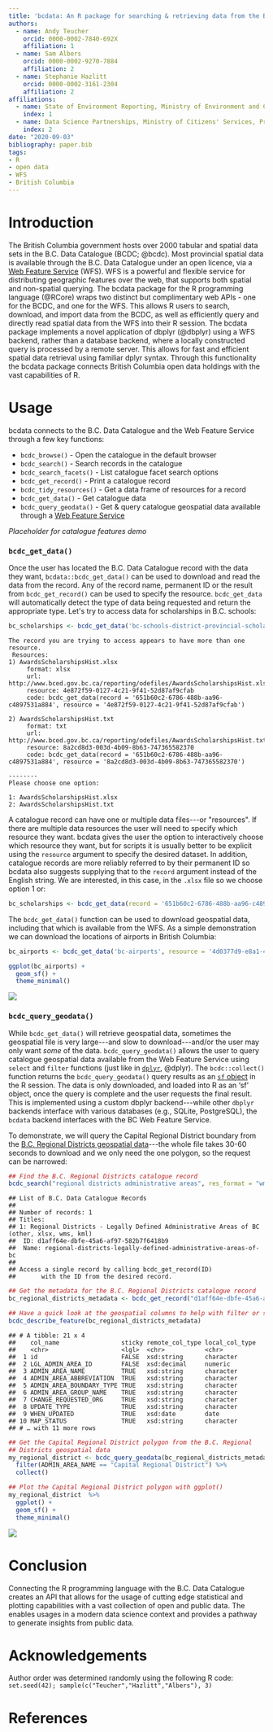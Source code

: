 ```yaml
---
title: 'bcdata: An R package for searching & retrieving data from the B.C. Data Catalogue'
authors:
  - name: Andy Teucher
    orcid: 0000-0002-7840-692X
    affiliation: 1
  - name: Sam Albers
    orcid: 0000-0002-9270-7884
    affiliation: 2
  - name: Stephanie Hazlitt
    orcid: 0000-0002-3161-2304
    affiliation: 2
affiliations:
  - name: State of Environment Reporting, Ministry of Environment and Climate Change Strategy, Province of British Columbia
    index: 1
  - name: Data Science Partnerships, Ministry of Citizens' Services, Province of British Columbia
    index: 2
date: "2020-09-03"
bibliography: paper.bib
tags:
- R
- open data
- WFS
- British Columbia
---
```







# Introduction

The British Columbia government hosts over 2000 tabular and spatial data sets in the B.C. Data Catalogue (BCDC; @bcdc).  Most provincial spatial data is available through the B.C. Data Catalogue under an open licence, via a [Web Feature Service](https://en.wikipedia.org/wiki/Web_Feature_Service) (WFS). WFS is a powerful and flexible service for distributing geographic features over the web, that supports both spatial and non-spatial querying.  The bcdata package for the R programming language (@RCore) wraps two distinct but complimentary web APIs - one for the BCDC, and one for the WFS.  This allows R users to search, download, and import data from the BCDC, as well as efficiently query and directly read spatial data from the WFS into their R session. The bcdata package implements a novel application of dbplyr (@dbplyr) using a WFS backend, rather than a database backend, where a locally constructed query is processed by a remote server. This allows for fast and efficient spatial data retrieval using familiar dplyr syntax. Through this functionality the bcdata package connects British Columbia open data holdings with the vast capabilities of R.

# Usage 

bcdata connects to the B.C. Data Catalogue and the Web Feature Service through a few key functions:

- `bcdc_browse()` - Open the catalogue in the default browser
- `bcdc_search()` - Search records in the catalogue
- `bcdc_search_facets()` - List catalogue facet search options
- `bcdc_get_record()` - Print a catalogue record
- `bcdc_tidy_resources()` - Get a data frame of resources for a record
- `bcdc_get_data()` - Get catalogue data
- `bcdc_query_geodata()` - Get & query catalogue geospatial data available through a [Web Feature Service](https://www2.gov.bc.ca/gov/content?id=95D78D544B244F34B89223EF069DF74E)

 *Placeholder for catalogue features demo*

### `bcdc_get_data()`

Once the user has located the B.C. Data Catalogue record with the data they want, `bcdata::bcdc_get_data()` can be used to download and read the data from the record.  Any of the record name, permanent ID or the result from `bcdc_get_record()` can be used to specify the resource. `bcdc_get_data` will automatically detect the type of data being requested and return the appropriate type. Let's try to access data for scholarships in B.C. schools:


```r
bc_scholarships <- bcdc_get_data('bc-schools-district-provincial-scholarships')
```

```
The record you are trying to access appears to have more than one resource.
 Resources: 
1) AwardsScholarshipsHist.xlsx
     format: xlsx 
     url: http://www.bced.gov.bc.ca/reporting/odefiles/AwardsScholarshipsHist.xlsx 
     resource: 4e872f59-0127-4c21-9f41-52d87af9cfab 
     code: bcdc_get_data(record = '651b60c2-6786-488b-aa96-c4897531a884', resource = '4e872f59-0127-4c21-9f41-52d87af9cfab')

2) AwardsScholarshipsHist.txt
     format: txt 
     url: http://www.bced.gov.bc.ca/reporting/odefiles/AwardsScholarshipsHist.txt 
     resource: 8a2cd8d3-003d-4b09-8b63-747365582370 
     code: bcdc_get_data(record = '651b60c2-6786-488b-aa96-c4897531a884', resource = '8a2cd8d3-003d-4b09-8b63-747365582370')

--------
Please choose one option: 

1: AwardsScholarshipsHist.xlsx
2: AwardsScholarshipsHist.txt
```

A catalogue record can have one or multiple data files---or "resources". If there are multiple data resources the user will need to specify which resource they want. bcdata gives the user the option to interactively choose which resource they want, but for scripts it is usually better to be explicit using the `resource` argument to specify the desired dataset. In addition, catalogue records are more reliably referred to by their permanent ID so bcdata also suggests supplying that to the `record` argument instead of the English string. We are interested, in this case, in the `.xlsx` file so we choose option 1 or:


```r
bc_scholarships <- bcdc_get_data(record = '651b60c2-6786-488b-aa96-c4897531a884', resource = '4e872f59-0127-4c21-9f41-52d87af9cfab')
```

The `bcdc_get_data()` function can be used to download geospatial data, including that which is available from the WFS. As a simple demonstration we can download the locations of airports in British Columbia:


```r
bc_airports <- bcdc_get_data('bc-airports', resource = '4d0377d9-e8a1-429b-824f-0ce8f363512c')

ggplot(bc_airports) +
  geom_sf() +
  theme_minimal()
```

![](airports-1.png)<!-- -->

### `bcdc_query_geodata()`

While `bcdc_get_data()` will retrieve geospatial data, sometimes the geospatial file is very large---and slow to download---and/or the user may only want _some_ of the data. `bcdc_query_geodata()` allows the user to query catalogue geospatial data available from the Web Feature Service using `select` and `filter` functions (just like in [`dplyr`](https://dplyr.tidyverse.org/), @dplyr). The `bcdc::collect()` function returns the `bcdc_query_geodata()` query results as an [`sf` object](https://r-spatial.github.io/sf/) in the R session. The data is only downloaded, and loaded into R as an ‘sf’ object, once the query is complete and the user requests the final result. This is implemented using a custom dbplyr backend---while other `dbplyr` backends interface with various databases (e.g., SQLite, PostgreSQL), the `bcdata` backend interfaces with the BC Web Feature Service.

To demonstrate, we will query the Capital Regional District boundary from the [B.C. Regional Districts geospatial data](https://catalogue.data.gov.bc.ca/dataset/d1aff64e-dbfe-45a6-af97-582b7f6418b9)---the whole file takes 30-60 seconds to download and we only need the one polygon, so the request can be narrowed:


```r
## Find the B.C. Regional Districts catalogue record
bcdc_search("regional districts administrative areas", res_format = "wms", n = 1)
```

```
## List of B.C. Data Catalogue Records
## 
## Number of records: 1
## Titles:
## 1: Regional Districts - Legally Defined Administrative Areas of BC (other, xlsx, wms, kml)
##  ID: d1aff64e-dbfe-45a6-af97-582b7f6418b9
##  Name: regional-districts-legally-defined-administrative-areas-of-bc 
## 
## Access a single record by calling bcdc_get_record(ID)
##       with the ID from the desired record.
```

```r
## Get the metadata for the B.C. Regional Districts catalogue record
bc_regional_districts_metadata <- bcdc_get_record("d1aff64e-dbfe-45a6-af97-582b7f6418b9")

## Have a quick look at the geospatial columns to help with filter or select
bcdc_describe_feature(bc_regional_districts_metadata)
```

```
## # A tibble: 21 x 4
##    col_name                 sticky remote_col_type local_col_type
##    <chr>                    <lgl>  <chr>           <chr>         
##  1 id                       FALSE  xsd:string      character     
##  2 LGL_ADMIN_AREA_ID        FALSE  xsd:decimal     numeric       
##  3 ADMIN_AREA_NAME          TRUE   xsd:string      character     
##  4 ADMIN_AREA_ABBREVIATION  TRUE   xsd:string      character     
##  5 ADMIN_AREA_BOUNDARY_TYPE TRUE   xsd:string      character     
##  6 ADMIN_AREA_GROUP_NAME    TRUE   xsd:string      character     
##  7 CHANGE_REQUESTED_ORG     TRUE   xsd:string      character     
##  8 UPDATE_TYPE              TRUE   xsd:string      character     
##  9 WHEN_UPDATED             TRUE   xsd:date        date          
## 10 MAP_STATUS               TRUE   xsd:string      character     
## # … with 11 more rows
```

```r
## Get the Capital Regional District polygon from the B.C. Regional
## Districts geospatial data
my_regional_district <- bcdc_query_geodata(bc_regional_districts_metadata) %>%
  filter(ADMIN_AREA_NAME == "Capital Regional District") %>%
  collect()

## Plot the Capital Regional District polygon with ggplot()
my_regional_district  %>%
  ggplot() +
  geom_sf() +
  theme_minimal()
```

![](regional_districts-1.png)<!-- -->

# Conclusion

Connecting the R programming language with the B.C. Data Catalogue creates an API that allows for the usage of cutting edge statistical and plotting capabilities with a vast collection of open and public data. The enables usages in a modern data science context and provides a pathway to generate insights from public data. 

# Acknowledgements
Author order was determined randomly using the following R code: `set.seed(42); sample(c("Teucher","Hazlitt","Albers"), 3)`

# References
